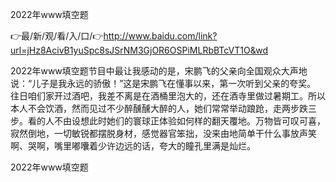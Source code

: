 2022年www填空题

👉最/新/观/看/入/口/👉http://www.baidu.com/link?url=jHz8AcivB1yuSpc8sJSrNM3GjOR6OSPiMLRbBTcVT1O&wd

2022年www填空题节目中最让我感动的是，宋鹏飞的父亲向全国观众大声地说：“儿子是我永远的骄傲！”这是宋鹏飞在懂事以来，第一次听到父亲的夸奖。
往日咱们家开过酒吧，我差不离是在酒桶里泡大的，还在酒寺里做过暑期工。所以本人不会饮酒，然而见过不少醉醺醺大醉的人，她们常常举动踉跄，走两步跌三步。看的人不由设想此时她们的寰球正体验如何样的翻天覆地。万物皆可叹可喜，寂然倒地，一切敏锐都摆脱身材，感觉器官笨拙，没来由地简单干什么事放声笑啊、哭啊，嘴里嘟囔着少许边远的话，夸大的瞳孔里满是灿烂。


2022年www填空题
